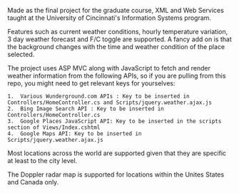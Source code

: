 Made as the final project for the graduate course, XML and Web Services taught at the University of Cincinnati's Information Systems program.

Features such as current weather conditions, hourly temperature variation, 3 day weather forecast and F/C toggle are supported. A fancy add on is that the background changes with the time and weather condition of the place selected.

The project uses ASP MVC along with JavaScript to fetch and render weather information from the following APIs, so if you are pulling from this repo, you might need to get relevant keys for yourselves:

	1.	Various Wunderground.com APIs : Key to be inserted in Controllers/HomeController.cs and Scripts/jquery.weather.ajax.js
	2.	Bing Image Search API : Key to be inserted in Controllers/HomeController.cs
	3.	Google Places JavaScript API: Key to be inserted in the scripts section of Views/Index.cshtml
	4.	Google Maps API: Key to be inserted in Scripts/jquery.weather.ajax.js
	
Most locations across the world are supported given that they are specific at least to the city level. 

The Doppler radar map is supported for locations within the Unites States and Canada only.